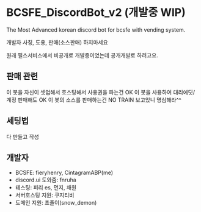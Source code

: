 # BCSFE_DiscordBot_v2 (개발중 WIP)

The Most Advanced korean discord bot for bcsfe with vending system.

개발자 사칭, 도용, 판매(소스판매) 하지마세요

원래 펄스서비스에서 비공개로 개발중이었는데 공개개발로 하려고요.

## 판매 관련
이 봇을 자신이 셋업해서 호스팅해서 사용권을 파는건 OK
이 봇을 사용하여 대리에딧/계정 판매해도 OK
이 봇의 소스를 판매하는건 NO
TRAIN 보고있니 명심해라^^

## 세팅법
다 만들고 작성

## 개발자
- BCSFE: fieryhenry, CintagramABP(me)
- discord.ui 도와줌: fnruha
- 테스팅: 퍼리 es, 먼지, 채원
- 서버호스팅 지원: 쿠지티비
- 도메인 지원: 초졸이(snow_demon)
